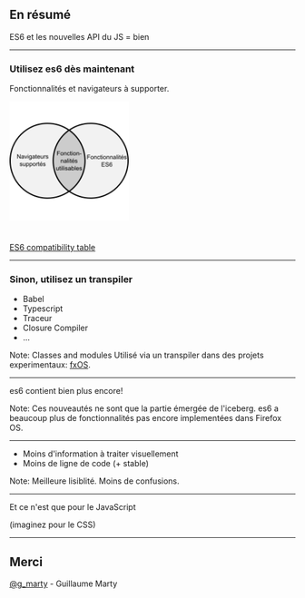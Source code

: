 ## En résumé

ES6 et les nouvelles API du JS = bien

---

### Utilisez es6 dès maintenant

Fonctionnalités et navigateurs à supporter.

<img src="img/supported-features.svg" style="height: 15em; vertical-align: middle; margin-bottom: 25px;" alt="Fonctionnalités" title="Fonctionnalités">

[ES6 compatibility table](https://kangax.github.io/compat-table/es6/)

---

### Sinon, utilisez un transpiler

* Babel
* Typescript
* Traceur
* Closure Compiler
* ...

Note:
Classes and modules
Utilisé via un transpiler dans des projets experimentaux: [fxOS](https://github.com/fxOS).

---

es6 contient bien plus encore!

Note:
Ces nouveautés ne sont que la partie émergée de l'iceberg.
es6 a beaucoup plus de fonctionnalités pas encore implementées dans Firefox OS.

---

* Moins d'information à traiter visuellement
* Moins de ligne de code (+ stable)

Note:
Meilleure lisiblité.
Moins de confusions.

---

Et ce n'est que pour le JavaScript

(imaginez pour le CSS)

---

## Merci

[@g_marty](https://twitter.com/g_marty) - Guillaume Marty
